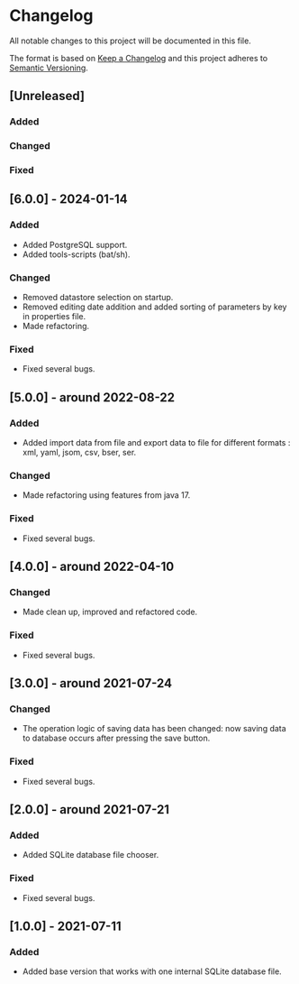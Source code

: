 # Changelog

All notable changes to this project will be documented in this file.
 
The format is based on [Keep a Changelog](http://keepachangelog.com/)
and this project adheres to [Semantic Versioning](http://semver.org/).
 
## [Unreleased]

### Added

### Changed

### Fixed

## [6.0.0] - 2024-01-14

### Added

- Added PostgreSQL support.
- Added tools-scripts (bat/sh).

### Changed

- Removed datastore selection on startup.
- Removed editing date addition and added sorting of parameters by key in properties file.
- Made refactoring.

### Fixed

- Fixed several bugs.

## [5.0.0] - around 2022-08-22

### Added

- Added import data from file and export data to file for different formats : xml, yaml, jsom, csv, bser, ser.

### Changed

- Made refactoring using features from java 17.

### Fixed

- Fixed several bugs.

## [4.0.0] - around 2022-04-10

### Changed

- Made clean up, improved and refactored code.

### Fixed

- Fixed several bugs.

## [3.0.0] - around 2021-07-24

### Changed

- The operation logic of saving data has been changed: now saving data to database occurs after pressing the save button.

### Fixed

- Fixed several bugs.

## [2.0.0] - around 2021-07-21

### Added

- Added SQLite database file chooser.

### Fixed

- Fixed several bugs.

## [1.0.0] - 2021-07-11

### Added

- Added base version that works with one internal SQLite database file.
